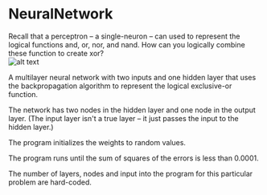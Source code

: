 # NeuralNetwork

Recall that a perceptron – a single-neuron – can used to represent the logical functions and, or, nor, and nand.  How can you logically combine these function to create xor?  
![alt text](http://i.imgur.com/2umZI.png)

A multilayer neural network with two inputs and one hidden layer that uses the backpropagation algorithm to represent the logical exclusive-or function.

The network has two nodes in the hidden layer and one node in the output layer.  (The input layer isn't a true layer – it just passes the input to the hidden layer.) 

The program initializes the weights to random values.  

The program runs until the sum of squares of the errors is less than 0.0001.  

The number of layers, nodes and input into the program for this particular problem are hard-coded. 

